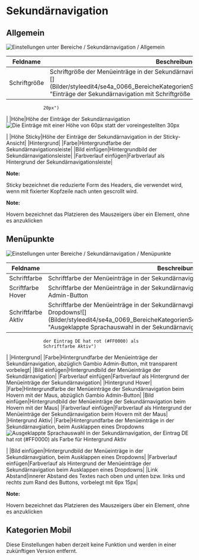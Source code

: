 # Sekundärnavigation 

## Allgemein 

![](Bilder/styleedit4/se4a_0065_BereicheKategorienSekundaernavigationAllgemein.png "Einstellungen unter Bereiche / Sekundärnavigation /
        Allgemein")

|Feldname|Beschreibung|
|--------|------------|
|Schriftgröße|Schriftgröße der Menüeinträge in der Sekundärnavigation, mit $font-size-small vorbelegt![](Bilder/styleedit4/se4a_0066_BereicheKategorienSekundaernavigationSchriftgroesse.png "Einträge der Sekundärnavigation mit Schriftgröße
                  20px")

|
|Höhe|Höhe der Einträge der Sekundärnavigation![](Bilder/styleedit4/se4a_0067_BereicheKategorienSekundaernavigationHoehe.png "Die Einträge mit einer Höhe von 60px statt der
                  voreingestellten 30px")

|
|Höhe Sticky|Höhe der Einträge der Sekundärnavigation in der Sticky-Ansicht|
|Hintergrund|
|Farbe|Hintergrundfarbe der Sekundärnavigationsleiste|
|Bild einfügen|Hintergrundbild der Sekundärnavigationsleiste|
|Farbverlauf einfügen|Farbverlauf als Hintergrund der Sekundärnavigationsleiste|

**Note:**

Sticky bezeichnet die reduzierte Form des Headers, die verwendet wird, wenn mit fixierter Kopfzeile nach unten gescrollt wird.

**Note:**

Hovern bezeichnet das Platzieren des Mauszeigers über ein Element, ohne es anzuklicken

## Menüpunkte 

![](Bilder/styleedit4/se4a_0068_BereicheKategorienSekundaernavigationMenuepunkte.png "Einstellungen unter Bereiche / Sekundärnavigation /
        Menüpunkte")

|Feldname|Beschreibung|
|--------|------------|
|Schriftfarbe|Schriftfarbe der Menüeinträge in der Sekundärnavigation, abzüglich Gambio Admin-Button|
|Scriftfarbe Hover|Schriftfarbe der Menüeinträge in der Sekundärnavigation beim Hovern, abzüglich Gambio Admin-Button|
|Schriftfarbe Aktiv|Schriftfarbe der Menüeinträge in der Sekundärnavgiation, beim Ausklappen eines Dropdowns![](Bilder/styleedit4/se4a_0069_BereicheKategorienSekundaernavigationSchriftfarbeAktiv.png "Ausgeklappte Sprachauswahl in der Sekundärnavigation,
                  der Eintrag DE hat rot (#FF0000) als
                  Schriftfarbe Aktiv")

|
|Hintergrund|
|Farbe|Hintergrundfarbe der Menüeinträge der Sekundärnavigation, abzüglich Gambio Admin-Button, mit transparent vorbelegt|
|Bild einfügen|Hintergrundbild der Menüeinträge der Sekundärnavigation|
|Farbverlauf einfügen|Farbverlauf als Hintergrund der Menüeinträge der Sekundärnavigation|
|Hintergrund Hover|
|Farbe|Hintergrundfarbe der Menüeinträge der Sekundärnavigation beim Hovern mit der Maus, abzüglich Gambio Admin-Button|
|Bild einfügen|Hintergrundbild der Menüeinträge der Sekundärnavigation beim Hovern mit der Maus|
|Farbverlauf einfügen|Farbverlauf als Hintergrund der Menüeinträge der Sekundärnavigation beim Hovern mit der Maus|
|Hintergrund Aktiv|
|Farbe|Hintergrundfarbe der Menüeinträge in der Sekundärnavgiation, beim Ausklappen eines Dropdowns![](Bilder/styleedit4/se4a_0070_BereicheKategorienSekundaernavigationHintergrundfarbeAktiv.png "Ausgeklappte Sprachauswahl in der Sekundärnavigation,
                  der Eintrag DE hat rot (#FF0000) als
                  Farbe für Hintergrund
                  Aktiv")

|
|Bild einfügen|Hintergrundbild der Menüeinträge in der Sekundärnavgiation, beim Ausklappen eines Dropdowns|
|Farbverlauf einfügen|Farbverlauf als Hintergrund der Menüeinträge der Sekundärnavigation beim Ausklappen eines Dropdowns|
|Link Abstand|innerer Abstand des Textes nach oben und unten bzw. links und rechts zum Rand des Buttons, vorbelegt mit 6px 15px|

**Note:**

Hovern bezeichnet das Platzieren des Mauszeigers über ein Element, ohne es anzuklicken

## Kategorien Mobil 

Diese Einstellungen haben derzeit keine Funktion und werden in einer zukünftigen Version entfernt.



